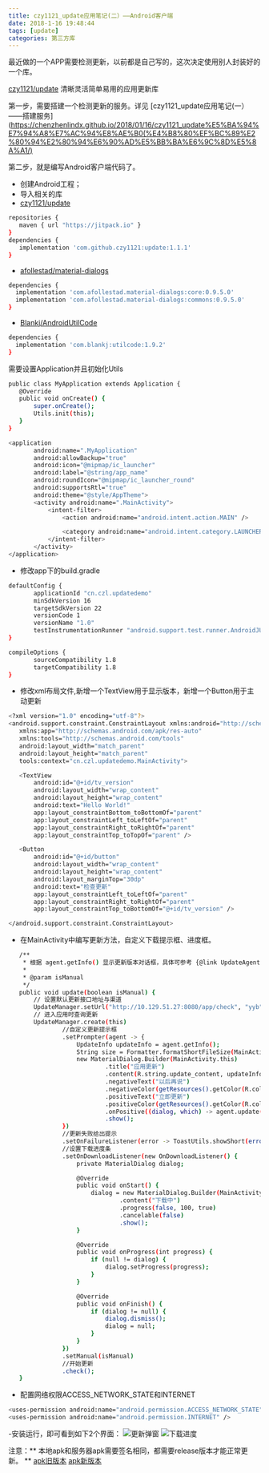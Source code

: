 ```yaml
---
title: czy1121_update应用笔记(二）——Android客户端
date: 2018-1-16 19:48:44
tags: [update]
categories: 第三方库
---
```

最近做的一个APP需要检测更新，以前都是自己写的，这次决定使用别人封装好的一个库。

[czy1121/update](https://github.com/czy1121/update)
清晰灵活简单易用的应用更新库

第一步，需要搭建一个检测更新的服务。详见
[czy1121_update应用笔记(一）——搭建服务](https://chenzhenlindx.github.io/2018/01/16/czy1121_update%E5%BA%94%E7%94%A8%E7%AC%94%E8%AE%B0(%E4%B8%80%EF%BC%89%E2%80%94%E2%80%94%E6%90%AD%E5%BB%BA%E6%9C%8D%E5%8A%A1/)

第二步，就是编写Android客户端代码了。
- 创建Android工程；
- 导入相关的库
 - [czy1121/update](https://github.com/czy1121/update)
 ``` bash
 repositories { 
    maven { url "https://jitpack.io" }
 }
 dependencies {
    implementation 'com.github.czy1121:update:1.1.1'
 }
 ```
 - [afollestad/material-dialogs](https://github.com/afollestad/material-dialogs)
 ``` bash
 dependencies {
   implementation 'com.afollestad.material-dialogs:core:0.9.5.0'
   implementation 'com.afollestad.material-dialogs:commons:0.9.5.0'
 }
 ```
 - [Blankj/AndroidUtilCode](https://github.com/Blankj/AndroidUtilCode)
 ``` bash
 dependencies {
   implementation 'com.blankj:utilcode:1.9.2'
 }
 ```
 需要设置Application并且初始化Utils
 ``` bash
 public class MyApplication extends Application {
    @Override
    public void onCreate() {
        super.onCreate();
        Utils.init(this);
    }
 }
 ```
 ``` bash
 <application
        android:name=".MyApplication"
        android:allowBackup="true"
        android:icon="@mipmap/ic_launcher"
        android:label="@string/app_name"
        android:roundIcon="@mipmap/ic_launcher_round"
        android:supportsRtl="true"
        android:theme="@style/AppTheme">
        <activity android:name=".MainActivity">
            <intent-filter>
                <action android:name="android.intent.action.MAIN" />

                <category android:name="android.intent.category.LAUNCHER" />
            </intent-filter>
        </activity>
 </application>
 ```
 - 修改app下的build.gradle
 
 ``` bash
 defaultConfig {
        applicationId "cn.czl.updatedemo"
        minSdkVersion 16
        targetSdkVersion 22
        versionCode 1
        versionName "1.0"
        testInstrumentationRunner "android.support.test.runner.AndroidJUnitRunner"
 }
 ```
 ``` bash
 compileOptions {
        sourceCompatibility 1.8
        targetCompatibility 1.8
 }
 ```
 - 修改xml布局文件,新增一个TextView用于显示版本，新增一个Button用于主动更新
 
 ``` bash
<?xml version="1.0" encoding="utf-8"?>
<android.support.constraint.ConstraintLayout xmlns:android="http://schemas.android.com/apk/res/android"
    xmlns:app="http://schemas.android.com/apk/res-auto"
    xmlns:tools="http://schemas.android.com/tools"
    android:layout_width="match_parent"
    android:layout_height="match_parent"
    tools:context="cn.czl.updatedemo.MainActivity">

    <TextView
        android:id="@+id/tv_version"
        android:layout_width="wrap_content"
        android:layout_height="wrap_content"
        android:text="Hello World!"
        app:layout_constraintBottom_toBottomOf="parent"
        app:layout_constraintLeft_toLeftOf="parent"
        app:layout_constraintRight_toRightOf="parent"
        app:layout_constraintTop_toTopOf="parent" />

    <Button
        android:id="@+id/button"
        android:layout_width="wrap_content"
        android:layout_height="wrap_content"
        android:layout_marginTop="30dp"
        android:text="检查更新"
        app:layout_constraintLeft_toLeftOf="parent"
        app:layout_constraintRight_toRightOf="parent"
        app:layout_constraintTop_toBottomOf="@+id/tv_version" />

</android.support.constraint.ConstraintLayout>
 ```
 - 在MainActivity中编写更新方法，自定义下载提示框、进度框。
 ``` bash
    /**
     * 根据 agent.getInfo() 显示更新版本对话框，具体可参考 {@link UpdateAgent.DefaultUpdatePrompter}
     *
     * @param isManual
     */
    public void update(boolean isManual) {
        // 设置默认更新接口地址与渠道
        UpdateManager.setUrl("http://10.129.51.27:8080/app/check", "yyb");
        // 进入应用时查询更新
        UpdateManager.create(this)
                //自定义更新提示框
                .setPrompter(agent -> {
                    UpdateInfo updateInfo = agent.getInfo();
                    String size = Formatter.formatShortFileSize(MainActivity.this, updateInfo.size);
                    new MaterialDialog.Builder(MainActivity.this)
                            .title("应用更新")
                            .content(R.string.update_content, updateInfo.versionName, size, updateInfo.updateContent)
                            .negativeText("以后再说")
                            .negativeColor(getResources().getColor(R.color.blue))
                            .positiveText("立即更新")
                            .positiveColor(getResources().getColor(R.color.blue))
                            .onPositive((dialog, which) -> agent.update())
                            .show();
                })
                //更新失败给出提示
                .setOnFailureListener(error -> ToastUtils.showShort(error.toString()))
                //设置下载进度条
                .setOnDownloadListener(new OnDownloadListener() {
                    private MaterialDialog dialog;

                    @Override
                    public void onStart() {
                        dialog = new MaterialDialog.Builder(MainActivity.this)
                                .content("下载中")
                                .progress(false, 100, true)
                                .cancelable(false)
                                .show();
                    }

                    @Override
                    public void onProgress(int progress) {
                        if (null != dialog) {
                            dialog.setProgress(progress);
                        }
                    }

                    @Override
                    public void onFinish() {
                        if (dialog != null) {
                            dialog.dismiss();
                            dialog = null;
                        }
                    }
                })
                .setManual(isManual)
                //开始更新
                .check();
    }
 ```
 - 配置网络权限ACCESS_NETWORK_STATE和INTERNET
 
 ``` bash
 <uses-permission android:name="android.permission.ACCESS_NETWORK_STATE" />
 <uses-permission android:name="android.permission.INTERNET" />
 ```
 -安装运行，即可看到如下2个界面：
 ![更新弹窗](/images/UpdateDemo/device-2018-01-17-090844.png)
 ![下载进度](/images/UpdateDemo/device-2018-01-17-091102.png)
 
注意：** 本地apk和服务器apk需要签名相同，都需要release版本才能正常更新。 **
[apk旧版本](/images/UpdateDemo/apk1.0.apk)
[apk新版本](/images/UpdateDemo/apk2.0.apk)